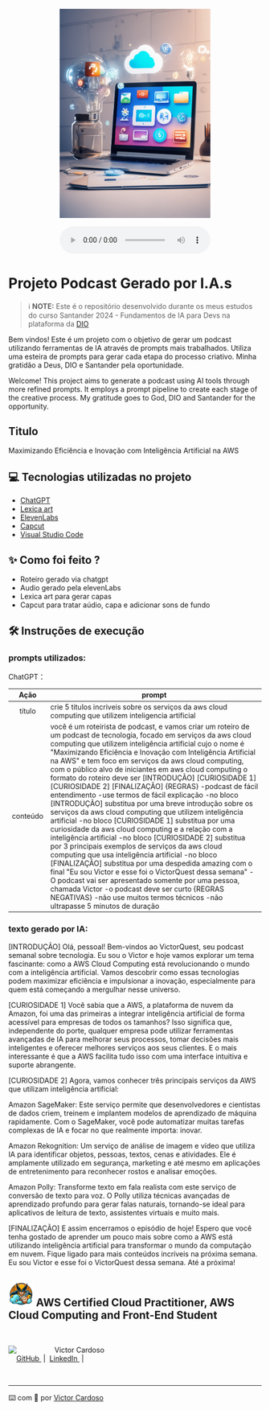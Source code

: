 <p align="center">
<img 
    src="./assets/image/cloudcomputingAi.png"
    width="300"
/>
</p>

<div align="center">
    <audio src="assets/audio/elevenlabs_audio.mp3" controls title="Podcast editado"></audio>
</div>

# Projeto Podcast Gerado por I.A.s

 > ℹ️ **NOTE:** Este é o repositório desenvolvido durante os meus estudos do curso Santander 2024 - Fundamentos de IA para Devs na plataforma da [DIO](https://dio.me)

Bem vindos! Este é um projeto com o objetivo de gerar um podcast utilizando ferramentas de IA através de prompts mais trabalhados. Utiliza uma esteira de prompts para gerar cada etapa do processo criativo. Minha gratidão a Deus, DIO e Santander pela oportunidade.

Welcome! This project aims to generate a podcast using AI tools through more refined prompts. It employs a prompt pipeline to create each stage of the creative process. My gratitude goes to God, DIO and Santander for the opportunity.

## Titulo
Maximizando Eficiência e Inovação com Inteligência Artificial na AWS

## 💻 Tecnologias utilizadas no projeto

- [ChatGPT](https://chat.openai.com/) 
- [Lexica art](https://lexica.art/)
- [ElevenLabs](https://beta.elevenlabs.io/)
- [Capcut](https://www.capcut.com/pt-br/)
- [Visual Studio Code](https://code.visualstudio.com/)

## ✨ Como foi feito ?

- Roteiro gerado via chatgpt
- Audio gerado pela elevenLabs
- Lexica art para gerar capas
- Capcut para tratar aúdio, capa e adicionar sons de fundo

## 🛠️ Instruções de execução

### prompts utilizados: 

ChatGPT：

|   Ação   | prompt                                                                                                                                                                                                                                                                         |
| :------: | ------------------------------------------------------------------------------------------------------------------------------------------------------------------------------------------------------------------------------------------------------------------------------ |
|  título  | crie 5 titulos incriveis sobre os serviços da aws cloud computing que utilizem inteligencia artificial                                                                                                                                                                                                    |
| conteúdo | você é um roteirista de podcast, e vamos criar um roteiro de um podcast de tecnologia, focado em serviços da aws cloud computing que utilizem inteligência artificial cujo o nome é "Maximizando Eficiência e Inovação com Inteligência Artificial na AWS" e tem foco em serviços da aws cloud computing, com o público alvo de iniciantes em aws cloud computing o formato do roteiro deve ser [INTRODUÇÃO] [CURIOSIDADE 1] [CURIOSIDADE 2] [FINALIZAÇÃO] {REGRAS} -podcast de fácil entendimento -use termos de fácil explicação -no bloco [INTRODUÇÃO] substitua por uma breve introdução sobre os serviços da aws cloud computing que utilizem inteligência artificial -no bloco [CURIOSIDADE 1] substitua por uma curiosidade da aws cloud computing e a relação com a inteligência artificial -no bloco [CURIOSIDADE 2] substitua por 3 principais exemplos de serviços da aws cloud computing que usa inteligência artificial -no bloco [FINALIZAÇÃO] substitua por uma despedida amazing com o final "Eu sou Victor e esse foi o VictorQuest dessa semana" -O podcast vai ser apresentado somente por uma pessoa, chamada Victor -o podcast deve ser curto {REGRAS NEGATIVAS} -não use muitos termos técnicos -não ultrapasse 5 minutos de duração |

### texto gerado por IA:

[INTRODUÇÃO]
Olá, pessoal! Bem-vindos ao VictorQuest, seu podcast semanal sobre tecnologia. Eu sou o Victor e hoje vamos explorar um tema fascinante: como a AWS Cloud Computing está revolucionando o mundo com a inteligência artificial. Vamos descobrir como essas tecnologias podem maximizar eficiência e impulsionar a inovação, especialmente para quem está começando a mergulhar nesse universo.

[CURIOSIDADE 1]
Você sabia que a AWS, a plataforma de nuvem da Amazon, foi uma das primeiras a integrar inteligência artificial de forma acessível para empresas de todos os tamanhos? Isso significa que, independente do porte, qualquer empresa pode utilizar ferramentas avançadas de IA para melhorar seus processos, tomar decisões mais inteligentes e oferecer melhores serviços aos seus clientes. E o mais interessante é que a AWS facilita tudo isso com uma interface intuitiva e suporte abrangente.

[CURIOSIDADE 2]
Agora, vamos conhecer três principais serviços da AWS que utilizam inteligência artificial:

Amazon SageMaker: Este serviço permite que desenvolvedores e cientistas de dados criem, treinem e implantem modelos de aprendizado de máquina rapidamente. Com o SageMaker, você pode automatizar muitas tarefas complexas de IA e focar no que realmente importa: inovar.

Amazon Rekognition: Um serviço de análise de imagem e vídeo que utiliza IA para identificar objetos, pessoas, textos, cenas e atividades. Ele é amplamente utilizado em segurança, marketing e até mesmo em aplicações de entretenimento para reconhecer rostos e analisar emoções.

Amazon Polly: Transforme texto em fala realista com este serviço de conversão de texto para voz. O Polly utiliza técnicas avançadas de aprendizado profundo para gerar falas naturais, tornando-se ideal para aplicativos de leitura de texto, assistentes virtuais e muito mais.

[FINALIZAÇÃO]
E assim encerramos o episódio de hoje! Espero que você tenha gostado de aprender um pouco mais sobre como a AWS está utilizando inteligência artificial para transformar o mundo da computação em nuvem. Fique ligado para mais conteúdos incríveis na próxima semana. Eu sou Victor e esse foi o VictorQuest dessa semana. Até a próxima!

## <img src="assets/image/icone-wolverine-sem-fundo.png" width="50" /> AWS Certified Cloud Practitioner, AWS Cloud Computing and Front-End Student 
<br>
<p>
    <img 
      align=left 
      margin=10 
      width=80 
      src="https://github.com/VictorSamuraiWol.png"
    />
    <p>&nbsp&nbsp&nbspVictor Cardoso<br>
    &nbsp&nbsp&nbsp
    <a 
        href="https://github.com/VictorSamuraiWol">
        GitHub
    </a>
    &nbsp;|&nbsp;
    <a 
        href="https://www.linkedin.com/in/victor-cardoso-cloud-front/">
        LinkedIn
    </a>
    &nbsp;|&nbsp;
    </p>
</p>
<br/>

---

⌨️ com 💚 por [Victor Cardoso](https://github.com/VictorSamuraiWol)

